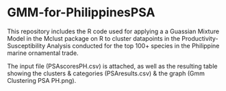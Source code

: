 # GMM-for-PhilippinesPSA

This repository includes the R code used for applying a a Guassian Mixture Model in the Mclust package on R to cluster datapoints in the Productivity-Susceptibility Analysis conducted for the top 100+ species in the Philippine marine ornamental trade.

The input file (PSAscoresPH.csv) is attached, as well as the resulting table showing the clusters & categories (PSAresults.csv) & the graph (Gmm Clustering PSA PH.png).
